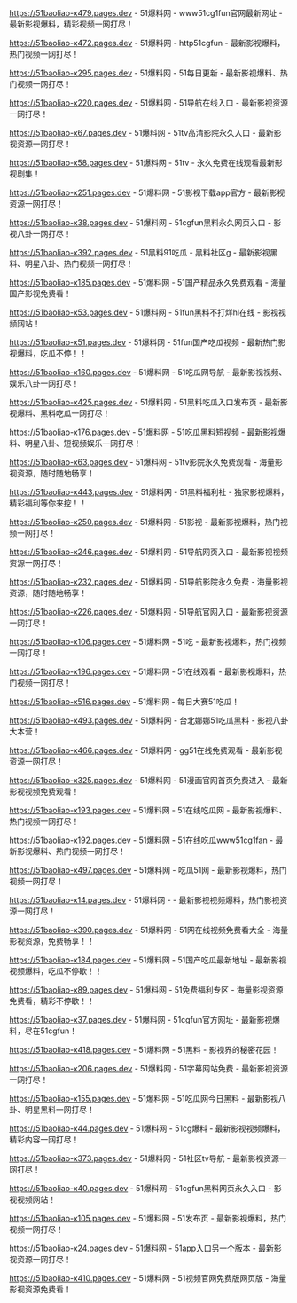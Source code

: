 
https://51baoliao-x479.pages.dev - 51爆料网 - www51cg1fun官网最新网址 - 最新影视爆料，精彩视频一网打尽！

https://51baoliao-x472.pages.dev - 51爆料网 - http51cgfun - 最新影视爆料，热门视频一网打尽！

https://51baoliao-x295.pages.dev - 51爆料网 - 51每日更新 - 最新影视爆料、热门视频一网打尽！

https://51baoliao-x220.pages.dev - 51爆料网 - 51导航在线入口 - 最新影视资源一网打尽！

https://51baoliao-x67.pages.dev - 51爆料网 - 51tv高清影院永久入口 - 最新影视资源一网打尽！

https://51baoliao-x58.pages.dev - 51爆料网 - 51tv - 永久免费在线观看最新影视剧集！

https://51baoliao-x251.pages.dev - 51爆料网 - 51影视下载app官方 - 最新影视资源一网打尽！

https://51baoliao-x38.pages.dev - 51爆料网 - 51cgfun黑料永久网页入口 - 影视八卦一网打尽！

https://51baoliao-x392.pages.dev - 51黑料91吃瓜 - 黑料社区g - 最新影视黑料、明星八卦、热门视频一网打尽！

https://51baoliao-x185.pages.dev - 51爆料网 - 51国产精品永久免费观看 - 海量国产影视免费看！

https://51baoliao-x53.pages.dev - 51爆料网 - 51fun黑料不打烊hl在线 - 影视视频网站！

https://51baoliao-x51.pages.dev - 51爆料网 - 51fun国产吃瓜视频 - 最新热门影视爆料，吃瓜不停！！

https://51baoliao-x160.pages.dev - 51爆料网 - 51吃瓜网导航 - 最新影视视频、娱乐八卦一网打尽！

https://51baoliao-x425.pages.dev - 51爆料网 - 51黑料吃瓜入口发布页 - 最新影视爆料、黑料吃瓜一网打尽！

https://51baoliao-x176.pages.dev - 51爆料网 - 51吃瓜黑料短视频 - 最新影视爆料、明星八卦、短视频娱乐一网打尽！

https://51baoliao-x63.pages.dev - 51爆料网 - 51tv影院永久免费观看 - 海量影视资源，随时随地畅享！

https://51baoliao-x443.pages.dev - 51爆料网 - 51黑料福利社 - 独家影视爆料，精彩福利等你来挖！！

https://51baoliao-x250.pages.dev - 51爆料网 - 51影视 - 最新影视爆料，热门视频一网打尽！

https://51baoliao-x246.pages.dev - 51爆料网 - 51导航网页入口 - 最新影视视频资源一网打尽！

https://51baoliao-x232.pages.dev - 51爆料网 - 51导航影院永久免费 - 海量影视资源，随时随地畅享！

https://51baoliao-x226.pages.dev - 51爆料网 - 51导航官网入口 - 最新影视资源一网打尽！

https://51baoliao-x106.pages.dev - 51爆料网 - 51吃 - 最新影视爆料，热门视频一网打尽！

https://51baoliao-x196.pages.dev - 51爆料网 - 51在线观看 - 最新影视爆料，热门视频一网打尽！

https://51baoliao-x516.pages.dev - 51爆料网 - 每日大赛51吃瓜！

https://51baoliao-x493.pages.dev - 51爆料网 - 台北娜娜51吃瓜黑料 - 影视八卦大本营！

https://51baoliao-x466.pages.dev - 51爆料网 - gg51在线免费观看 - 最新影视资源一网打尽！

https://51baoliao-x325.pages.dev - 51爆料网 - 51漫画官网首页免费进入 - 最新影视视频免费观看！

https://51baoliao-x193.pages.dev - 51爆料网 - 51在线吃瓜网 - 最新影视爆料、热门视频一网打尽！

https://51baoliao-x192.pages.dev - 51爆料网 - 51在线吃瓜www51cg1fan - 最新影视爆料、热门视频一网打尽！

https://51baoliao-x497.pages.dev - 51爆料网 - 吃瓜51网 - 最新影视爆料，热门视频一网打尽！

https://51baoliao-x14.pages.dev - 51爆料网 -  - 最新影视视频爆料，热门影视资源一网打尽！

https://51baoliao-x390.pages.dev - 51爆料网 - 51网在线视频免费看大全 - 海量影视资源，免费畅享！！

https://51baoliao-x184.pages.dev - 51爆料网 - 51国产吃瓜最新地址 - 最新影视视频爆料，吃瓜不停歇！！

https://51baoliao-x89.pages.dev - 51爆料网 - 51免费福利专区 - 海量影视资源免费看，精彩不停歇！！

https://51baoliao-x37.pages.dev - 51爆料网 - 51cgfun官方网址 - 最新影视爆料，尽在51cgfun！

https://51baoliao-x418.pages.dev - 51爆料网 - 51黑料 - 影视界的秘密花园！

https://51baoliao-x206.pages.dev - 51爆料网 - 51字幕网站免费 - 最新影视资源一网打尽！

https://51baoliao-x155.pages.dev - 51爆料网 - 51吃瓜网今日黑料 - 最新影视八卦、明星黑料一网打尽！

https://51baoliao-x44.pages.dev - 51爆料网 - 51cg爆料 - 最新影视视频爆料，精彩内容一网打尽！

https://51baoliao-x373.pages.dev - 51爆料网 - 51社区tv导航 - 最新影视资源一网打尽！

https://51baoliao-x40.pages.dev - 51爆料网 - 51cgfun黑料网页永久入口 - 影视视频网站！

https://51baoliao-x105.pages.dev - 51爆料网 - 51发布页 - 最新影视爆料，热门视频一网打尽！

https://51baoliao-x24.pages.dev - 51爆料网 - 51app入口另一个版本 - 最新影视资源一网打尽！

https://51baoliao-x410.pages.dev - 51爆料网 - 51视频官网免费版网页版 - 海量影视资源免费看！

